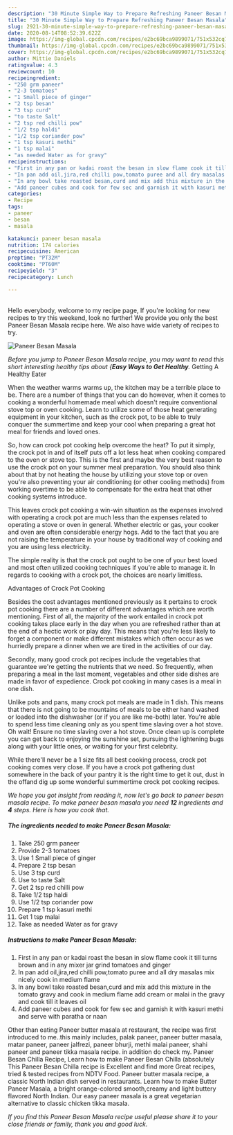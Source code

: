 ```yaml
---
description: "30 Minute Simple Way to Prepare Refreshing Paneer Besan Masala"
title: "30 Minute Simple Way to Prepare Refreshing Paneer Besan Masala"
slug: 2921-30-minute-simple-way-to-prepare-refreshing-paneer-besan-masala
date: 2020-08-14T08:52:39.622Z
image: https://img-global.cpcdn.com/recipes/e2bc69bca9899071/751x532cq70/paneer-besan-masala-recipe-main-photo.jpg
thumbnail: https://img-global.cpcdn.com/recipes/e2bc69bca9899071/751x532cq70/paneer-besan-masala-recipe-main-photo.jpg
cover: https://img-global.cpcdn.com/recipes/e2bc69bca9899071/751x532cq70/paneer-besan-masala-recipe-main-photo.jpg
author: Mittie Daniels
ratingvalue: 4.3
reviewcount: 10
recipeingredient:
- "250 grm paneer"
- "2-3 tomatoes"
- "1 Small piece of ginger"
- "2 tsp besan"
- "3 tsp curd"
- "to taste Salt"
- "2 tsp red chilli pow"
- "1/2 tsp haldi"
- "1/2 tsp coriander pow"
- "1 tsp kasuri methi"
- "1 tsp malai"
- "as needed Water as for gravy"
recipeinstructions:
- "First in any pan or kadai roast the besan in slow flame cook it till turns brown and in any mixer jar grind tomatoes and ginger"
- "In pan add oil,jira,red chilli pow,tomato puree and all dry masalas mix nicely cook in medium flame"
- "In any bowl take roasted besan,curd and mix add this mixture in the tomato gravy and cook in medium flame add cream or malai in the gravy and cook till it leaves oil"
- "Add paneer cubes and cook for few sec and garnish it with kasuri methi and serve with paratha or naan"
categories:
- Recipe
tags:
- paneer
- besan
- masala

katakunci: paneer besan masala 
nutrition: 174 calories
recipecuisine: American
preptime: "PT32M"
cooktime: "PT60M"
recipeyield: "3"
recipecategory: Lunch

---
```

<br>
Hello everybody, welcome to my recipe page, If you're looking for new recipes to try this weekend, look no further! We provide you only the best Paneer Besan Masala recipe here. We also have wide variety of recipes to try.
<br>


![Paneer Besan Masala](https://img-global.cpcdn.com/recipes/e2bc69bca9899071/751x532cq70/paneer-besan-masala-recipe-main-photo.jpg)

<i>Before you jump to Paneer Besan Masala recipe, you may want to read this short interesting healthy tips about {<strong>Easy Ways to Get Healthy</strong>.</i>
Getting A Healthy Eater


When the weather warms warms up, the kitchen may be a terrible place to be. There are a number of things that you can do however, when it comes to cooking a wonderful homemade meal which doesn't require conventional stove top or oven cooking. Learn to utilize some of those heat generating equipment in your kitchen, such as the crock pot, to be able to truly conquer the summertime and keep your cool when preparing a great hot meal for friends and loved ones.

So, how can crock pot cooking help overcome the heat? To put it simply, the crock pot in and of itself puts off a lot less heat when cooking compared to the oven or stove top. This is the first and maybe the very best reason to use the crock pot on your summer meal preparation. You should also think about that by not heating the house by utilizing your stove top or oven you're also preventing your air conditioning (or other cooling methods) from working overtime to be able to compensate for the extra heat that other cooking systems introduce.

This leaves crock pot cooking a win-win situation as the expenses involved with operating a crock pot are much less than the expenses related to operating a stove or oven in general. Whether electric or gas, your cooker and oven are often considerable energy hogs. Add to the fact that you are not raising the temperature in your house by traditional way of cooking and you are using less electricity.

 The simple reality is that the crock pot ought to be one of your best loved and most often utilized cooking techniques if you're able to manage it. In regards to cooking with a crock pot, the choices are nearly limitless.  

Advantages of Crock Pot Cooking

Besides the cost advantages mentioned previously as it pertains to crock pot cooking there are a number of different advantages which are worth mentioning. First of all, the majority of the work entailed in crock pot cooking takes place early in the day when you are refreshed rather than at the end of a hectic work or play day. This means that you're less likely to forget a component or make different mistakes which often occur as we hurriedly prepare a dinner when we are tired in the activities of our day.

Secondly, many good crock pot recipes include the vegetables that guarantee we're getting the nutrients that we need. So frequently, when preparing a meal in the last moment, vegetables and other side dishes are made in favor of expedience. Crock pot cooking in many cases is a meal in one dish.

 Unlike pots and pans, many crock pot meals are made in 1 dish. This means that there is not going to be mountains of meals to be either hand washed or loaded into the dishwasher (or if you are like me-both) later. You're able to spend less time cleaning only as you spent time slaving over a hot stove. Oh wait! Ensure no time slaving over a hot stove. Once clean up is complete you can get back to enjoying the sunshine set, pursuing the lightening bugs along with your little ones, or waiting for your first celebrity.

While there'll never be a 1 size fits all best cooking process, crock pot cooking comes very close. If you have a crock pot gathering dust somewhere in the back of your pantry it is the right time to get it out, dust in the offand dig up some wonderful summertime crock pot cooking recipes.


<i>We hope you got insight from reading it, now let's go back to paneer besan masala recipe. To make paneer besan masala you need <strong>12</strong> ingredients and <strong>4</strong> steps. Here is how you cook that.
</i>

##### The ingredients needed to make Paneer Besan Masala:

1. Take 250 grm paneer
1. Provide 2-3 tomatoes
1. Use 1 Small piece of ginger
1. Prepare 2 tsp besan
1. Use 3 tsp curd
1. Use to taste Salt
1. Get 2 tsp red chilli pow
1. Take 1/2 tsp haldi
1. Use 1/2 tsp coriander pow
1. Prepare 1 tsp kasuri methi
1. Get 1 tsp malai
1. Take as needed Water as for gravy


##### Instructions to make Paneer Besan Masala:

1. First in any pan or kadai roast the besan in slow flame cook it till turns brown and in any mixer jar grind tomatoes and ginger
1. In pan add oil,jira,red chilli pow,tomato puree and all dry masalas mix nicely cook in medium flame
1. In any bowl take roasted besan,curd and mix add this mixture in the tomato gravy and cook in medium flame add cream or malai in the gravy and cook till it leaves oil
1. Add paneer cubes and cook for few sec and garnish it with kasuri methi and serve with paratha or naan


Other than eating Paneer butter masala at restaurant, the recipe was first introduced to me..this mainly includes, palak paneer, paneer butter masala, matar paneer, paneer jalfrezi, paneer bhurji, methi malai paneer, shahi paneer and paneer tikka masala recipe. in addition do check my. Paneer Besan Chilla Recipe, Learn how to make Paneer Besan Chilla (absolutely This Paneer Besan Chilla recipe is Excellent and find more Great recipes, tried &amp; tested recipes from NDTV Food. Paneer butter masala recipe, a classic North Indian dish served in restaurants. Learn how to make Butter Paneer Masala, a bright orange-colored smooth,creamy and light buttery flavored North Indian. Our easy paneer masala is a great vegetarian alternative to classic chicken tikka masala. 

<i>If you find this Paneer Besan Masala recipe useful please share it to your close friends or family, thank you and good luck.</i>
